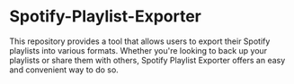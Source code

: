 # Spotify-Playlist-Exporter
This repository provides a tool that allows users to export their Spotify playlists into various formats. Whether you're looking to back up your playlists or share them with others, Spotify Playlist Exporter offers an easy and convenient way to do so.
